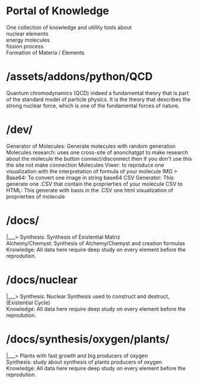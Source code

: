 # Portal of Knowledge  
One collection of knowledge and utillity tools about  
                  nuclear elements  
                  energy molecules  
                  fission process  
                  Formation of Materia / Elements  
                  
# /assets/addons/python/QCD
  Quantum chromodynamics (QCD)
  indeed a fundamental theory that is part of the standard model of 
  particle physics. It is the theory that describes the strong nuclear 
  force, which is one of the fundamental forces of nature.

# /dev/
Generator of Molecules: Generate molecules with random generation
  Molecules research: uses one cross-site of anonchatgpt to make research about the molecule  the button connect/disconnect 
        then if you don't use this the site not make connection
         Molecules Viwer: to reproduce one visualization with the interpretation of formula of your molecule
          IMG > Base64: To convert one image in string base64
          CSV Generator: This generate one .CSV that contain the proprierties of your molecule
          CSV to HTML: This generate with basis in the .CSV one html visualization of proprierties of molecule
          
# /docs/
  |___>  Synthesis: Synthesis of Existential Matriz  
         Alchemy/Chemyst: Synthesis of Alchemy/Chemyst and creation formulas    
         Knowledge: All data here require deep study on every element before the reprodution.  
  
# /docs/nuclear  
  |___>  Synthesis: Nuclear Synthesis used to construct and destruct, (Existential Cycle)  
         Knowledge: All data here require deep study on every element before the reprodution.  
  
# /docs/synthesis/oxygen/plants/  
  |___>  Plants with fast growth and big producers of oxygen  
         Synthesis: study about synthesis of plants producers of oxygen  
         Knowledge: All data here require deep study on every element before the reprodution.  
